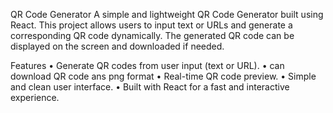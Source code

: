 QR Code Generator
A simple and lightweight QR Code Generator built using React. This project allows users to input text or URLs and generate a corresponding QR code dynamically. The generated QR code can be displayed on the screen and downloaded if needed.

Features
• Generate QR codes from user input (text or URL).
• can download QR code ans png format
• Real-time QR code preview.
• Simple and clean user interface.
• Built with React for a fast and interactive experience.
